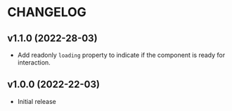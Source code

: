 # CHANGELOG

## v1.1.0 (2022-28-03)

- Add readonly `loading` property to indicate if the component is ready for interaction.

## v1.0.0 (2022-22-03)

- Initial release
